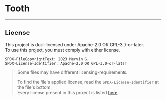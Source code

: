 # Tooth

___

## License

This project is dual-licensed under Apache-2.0 OR GPL-3.0-or-later.
<br>
To use this project, you must comply with either license.

```
SPDX-FileCopyrightText: 2023 Mervin G.
SPDX-License-Identifier: Apache-2.0 OR GPL-3.0-or-later
```

> Some files may have different licensing-requirements.
>
> To find the file's applied license,
> read the `SPDX-License-Identifier` at the file's bottom.
> <br>
> Every license present in this project is listed [here](LICENSES).
